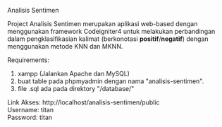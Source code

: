 Analisis Sentimen

Project Analisis Sentimen merupakan aplikasi web-based dengan menggunakan framework Codeigniter4 untuk melakukan perbandingan dalam pengklasifikasian kalimat (berkonotasi **positif**/**negatif**) dengan menggunakan metode KNN dan MKNN.

Requirements:
1. xampp (Jalankan Apache dan MySQL)
2. buat table pada phpmyadmin dengan nama "analisis-sentimen".
3. file .sql ada pada direktory "/database/"

Link Akses: http://localhost/analisis-sentimen/public <br>
Username: titan <br>
Password: titan
